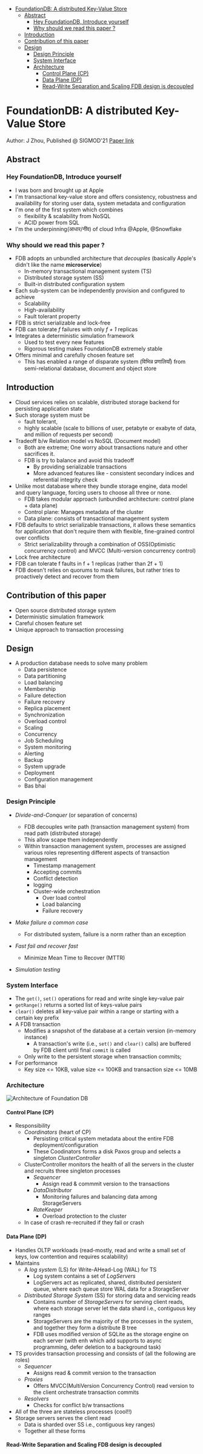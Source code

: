 - [FoundationDB: A distributed Key-Value Store](#foundationdb-a-distributed-key-value-store)
  - [Abstract](#abstract)
    - [Hey FoundationDB, Introduce yourself](#hey-foundationdb-introduce-yourself)
    - [Why should we read this paper ?](#why-should-we-read-this-paper-)
  - [Introduction](#introduction)
  - [Contribution of this paper](#contribution-of-this-paper)
  - [Design](#design)
    - [Design Principle](#design-principle)
    - [System Interface](#system-interface)
    - [Architecture](#architecture)
      - [Control Plane (CP)](#control-plane-cp)
      - [Data Plane (DP)](#data-plane-dp)
      - [Read-Write Separation and Scaling FDB design is decoupled](#read-write-separation-and-scaling-fdb-design-is-decoupled)

# FoundationDB: A distributed Key-Value Store
Author: J Zhou, Published @ SIGMOD'21
[Paper link](https://www.foundationdb.org/files/fdb-paper.pdf)

## Abstract
### Hey FoundationDB, Introduce yourself
- I was born and brought up at Apple 
- I'm transactional key-value store and offers consistency, robustness and availability for storing user data, system metadata and configuration
- I'm one of the first system which combines 
  -  flexibility & scalability from NoSQL
  -  ACID power from SQL 
- I'm the underpinning(आधार/नींव) of cloud Infra @Apple, @Snowflake
  
### Why should we read this paper ? 
- FDB adopts an unbundled architecture that *decouples* (basically Apple's didn't like the name **microservice**)
  - In-memory transactional management system (TS)
  - Distributed storage system (SS)
  - Built-in distributed configuration system 
- Each sub-system can be independently provision and configured to achieve
  - Scalability
  - High-availability
  - Fault tolerant property 
- FDB is strict serializable and lock-free
- FDB can tolerate *f* failures with only *f + 1* replicas 
- Integrates a deterministic simulation framework
  - Used to test every new features
  - Rigorous testing makes FoundationDB extremely stable
- Offers minimal and carefully chosen feature set
  - This has enabled a range of disparate system (विभिन्न प्रणालियाँ) from semi-relational database, document and object store

## Introduction
- Cloud services relies on scalable, distributed storage backend for persisting application state
- Such storage system must be 
  - fault tolerant,
  - highly scalable (scale to billions of user, petabyte or exabyte of data, and million of requests per second)
- Tradeoff b/w Relation model vs NoSQL (Document model)
  - Both are extreme; One worry about transactions nature and other sacrifices it.
  - FDB is try to balance and avoid this tradeoff
    - By providing serializable transactions 
    - More advanced features like - consistent secondary indices and referential integrity check
- Unlike most database where they bundle storage engine, data model and query language, forcing users to choose all three or none. 
  - FDB takes modular approach (unbundled architecture: control plane + data plane)
  - Control plane: Manages metadata of the cluster 
  - Data plane: consists of transactional management system
- FDB defaults to strict serializable transactions, it allows these semantics for application that don't require them with flexible, fine-grained control over conflicts
  - Strict serializability through a combination of OSS(Optimistic concurrency control) and MVCC (Multi-version concurrency control)
- Lock free architecture
- FDB can tolerate f faults in f + 1 replicas (rather than 2f + 1)
- FDB doesn't relies on quorums to mask failures, but rather tries to proactively detect and recover from them

## Contribution of this paper 
- Open source distributed storage system
- Deterministic simulation framework 
- Careful chosen feature set
- Unique approach to transaction processing
  
## Design 
- A production database needs to solve many problem 
  - Data persistence
  - Data partitioning
  - Load balancing
  - Membership 
  - Failure detection
  - Failure recovery
  - Replica placement
  - Synchronization
  - Overload control
  - Scaling
  - Concurrency 
  - Job Scheduling
  - System monitoring
  - Alerting
  - Backup
  - System upgrade
  - Deployment 
  - Configuration management
  - Bas bhai

### Design Principle
- *Divide-and-Conquer* (or separation of concerns)
  - FDB decouples write path (transaction management system) from read path (distributed storage)
  - This allow scape them independently 
  - Within transaction management system, processes are assigned various roles representing different aspects of transaction management
    - Timestamp management
    - Accepting commits
    - Conflict detection
    - logging
    - Cluster-wide orchestration 
      - Over load control
      - Load balancing 
      - Failure recovery 
  
- *Make failure a common case*
  - For distributed system, failure is a norm rather than an exception
- *Fast fail and recover fast*
  - Minimize Mean Time to Recover (MTTR)
- *Simulation testing*

### System Interface 
- The `get()`, `set()` operations for read and write single key-value pair 
- `getRange()` returns a sorted list of keys-value pairs
- `clear()` deletes all key-value pair within a range or starting with a certain key prefix 
- A FDB transaction 
  - Modifies a snapshot of the database at a certain version (in-memory instance)
    - A transaction's write (i.e., `set()` and `clear()` calls) are buffered by FDB client until final `commit` is called
  - Only write to the persistent storage when transaction commits; 
- For performance
  - Key size <= 10KB, value size <= 100KB and transaction size <= 10MB

### Architecture 

![Architecture of Foundation DB](./images/foundation-db/foundationdb-architecture.jpg)

#### Control Plane (CP)
  - Responsibility 
    - *Coordinators* (heart of CP)
      - Persisting critical system metadata about the entire FDB deployment/configuration
      - These Coodinators forms a disk Paxos group and selects a singleton 
        *ClusterController* 
    - ClusterController monitors the health of all the servers in the cluster and recruits three singleton processes 
      - *Sequencer* 
        - Assign read & commmit version to the transactions 
      - *DataDistributor*
        - Monitoring failures and balancing data among StorageServers 
      - *RateKeeper*
        - Overload protection to the cluster 
    - In case of crash re-recruited if they fail or crash 
  
#### Data Plane (DP)
  - Handles OLTP workloads (read-mostly, read and write a small set of keys, 
    low contention and requires scalability)
  - Maintains 
    - A *log system* (LS) for Write-AHead-Log (WAL) for TS
      - Log system contains a set of *LogServers*
      - LogServers act as replicated, shared, distributed persistent queue, where 
        each queue store WAL data for a StorageServer
    - *Distributed Storage System* (SS) for storing data and servicing reads 
      - Contains number of *StorageServers* for serving client reads, where each storage server let the 
        data shard i.e., contiguous key ranges 
      - StorageServers are the majority of the processes in the system, and together they form a distribute B tree 
      - FDB uses modified version of SQLite as the storage engine on each server 
        (with enh which add supports to async programming, defer deletion to a background task)
  - TS provides transaction processing and consists of (all the following are roles)
    - *Sequencer*
      - Assigns read & commit version to the transaction 
    - *Proxies* 
      - Offers MVCC(MultiVersion Concurrency Control) read version to the client 
        orchestrate transaction commits 
    - *Resolvers* 
      - Checks for conflict b/w transactions 
  - All of the three are stateless processes (cool!!)
  - Storage servers serves the client read
    - Data is sharded over SS i.e., contiguous key ranges)
    - Together all these forms 
  
#### Read-Write Separation and Scaling FDB design is decoupled



